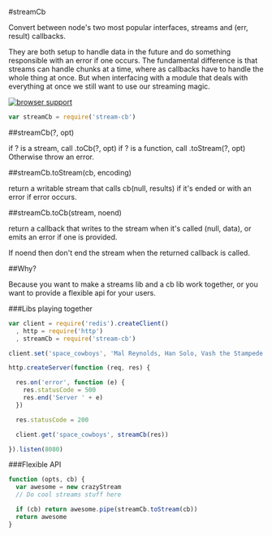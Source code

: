 #streamCb

Convert between node's two most popular interfaces, streams and
(err, result) callbacks.

They are both setup to handle data in the future and do something
responsible with an error if one occurs. The fundamental difference
is that streams can handle chunks at a time, where as callbacks
have to handle the whole thing at once. But when interfacing with a
module that deals with everything at once we still want to use our
streaming magic.

[![browser support](http://ci.testling.com/nrn/streams-cb.png)](http://ci.testling.com/nrn/streams-cb)

```javascript
var streamCb = require('stream-cb')
```

##streamCb(?, opt)

if ? is a stream, call .toCb(?, opt)
if ? is a function, call .toStream(?, opt)
Otherwise throw an error.

##streamCb.toStream(cb, encoding)

return a writable stream that calls cb(null, results) if it's ended
or with an error if error occurs.

##streamCb.toCb(stream, noend)

return a callback that writes to the stream when it's called (null, data),
or emits an error if one is provided.

If noend then don't end the stream when the returned callback is called.

##Why?

Because you want to make a streams lib and a cb lib work together,
or you want to provide a flexible api for your users.

###Libs playing together

```javascript
var client = require('redis').createClient()
  , http = require('http')
  , streamCb = require('stream-cb')

client.set('space_cowboys', 'Mal Reynolds, Han Solo, Vash the Stampede')

http.createServer(function (req, res) {

  res.on('error', function (e) {
    res.statusCode = 500
    res.end('Server ' + e)
  })

  res.statusCode = 200

  client.get('space_cowboys', streamCb(res))

}).listen(8080)
```

###Flexible API

```javascript
function (opts, cb) {
  var awesome = new crazyStream
  // Do cool streams stuff here

  if (cb) return awesome.pipe(streamCb.toStream(cb))
  return awesome
}
```


